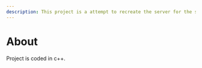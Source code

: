 ```yaml
---
description: This project is a attempt to recreate the server for the simpsons tapped out.
---
```


# About

Project is coded in c++.

